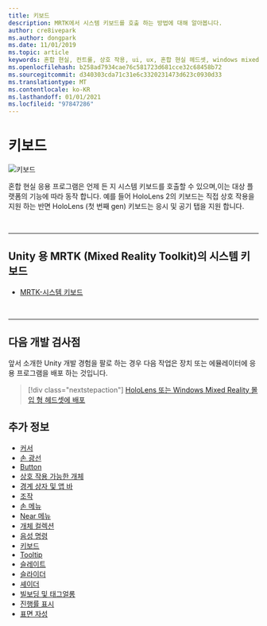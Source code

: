 ```yaml
---
title: 키보드
description: MRTK에서 시스템 키보드를 호출 하는 방법에 대해 알아봅니다.
author: cre8ivepark
ms.author: dongpark
ms.date: 11/01/2019
ms.topic: article
keywords: 혼합 현실, 컨트롤, 상호 작용, ui, ux, 혼합 현실 헤드셋, windows mixed reality 헤드셋, 가상 현실 헤드셋, HoloLens, 키보드, MRTK, 혼합 현실 도구 키트
ms.openlocfilehash: b258ad7934cae76c581723d681cce32c68458b72
ms.sourcegitcommit: d340303cda71c31e6c3320231473d623c0930d33
ms.translationtype: MT
ms.contentlocale: ko-KR
ms.lasthandoff: 01/01/2021
ms.locfileid: "97847286"
---
```

# <a name="keyboard"></a>키보드

![키보드](images/UX_Hero_Keyboard.jpg)

혼합 현실 응용 프로그램은 언제 든 지 시스템 키보드를 호출할 수 있으며,이는 대상 플랫폼의 기능에 따라 동작 합니다. 예를 들어 HoloLens 2의 키보드는 직접 상호 작용을 지원 하는 반면 HoloLens (첫 번째 gen) 키보드는 응시 및 공기 탭을 지원 합니다.

<br>

---

## <a name="system-keyboard-in-mrtk-mixed-reality-toolkit-for-unity"></a>Unity 용 MRTK (Mixed Reality Toolkit)의 시스템 키보드

* [MRTK-시스템 키보드](https://microsoft.github.io/MixedRealityToolkit-Unity/Documentation/README_SystemKeyboard.html)

<br>

---

## <a name="next-development-checkpoint"></a>다음 개발 검사점

앞서 소개한 Unity 개발 경험을 팔로 하는 경우 다음 작업은 장치 또는 에뮬레이터에 응용 프로그램을 배포 하는 것입니다. 

> [!div class="nextstepaction"]
> [HoloLens 또는 Windows Mixed Reality 몰입 형 헤드셋에 배포](../develop/platform-capabilities-and-apis/using-visual-studio.md)

## <a name="see-also"></a>추가 정보

* [커서](cursors.md)
* [손 광선](point-and-commit.md)
* [Button](button.md)
* [상호 작용 가능한 개체](interactable-object.md)
* [경계 상자 및 앱 바](app-bar-and-bounding-box.md)
* [조작](direct-manipulation.md)
* [손 메뉴](hand-menu.md)
* [Near 메뉴](near-menu.md)
* [개체 컬렉션](object-collection.md)
* [음성 명령](voice-input.md)
* [키보드](keyboard.md)
* [Tooltip](tooltip.md)
* [슬레이트](slate.md)
* [슬라이더](slider.md)
* [셰이더](shader.md)
* [빌보딩 및 태그얼롱](billboarding-and-tag-along.md)
* [진행률 표시](progress.md)
* [표면 자성](surface-magnetism.md)
